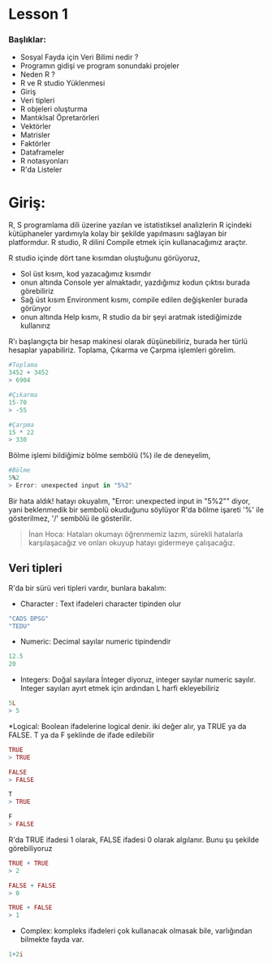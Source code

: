 # Lesson 1 

### Başlıklar: 
* Sosyal Fayda için Veri Bilimi nedir ?
* Programın gidişi ve program sonundaki projeler 
* Neden R ?
* R ve R studio Yüklenmesi
* Giriş 
* Veri tipleri
* R objeleri oluşturma
* Mantıklsal Öpretarörleri
* Vektörler
* Matrisler
* Faktörler
* Dataframeler
* R notasyonları
* R'da Listeler

# Giriş:
R, S programlama dili üzerine yazılan ve istatistiksel analizlerin R içindeki kütüphaneler yardımıyla 
kolay bir şekilde yapılmasını sağlayan bir platformdur. 
R studio, R dilini Compile etmek için kullanacağımız araçtır. 

R studio içinde dört tane kısımdan oluştuğunu görüyoruz,
* Sol üst kısım, kod yazacağımız kısımdır
* onun altında Console yer almaktadır, yazdığımız kodun çıktısı burada görebiliriz
* Sağ üst kısım Environment kısmı, compile edilen değişkenler burada görünyor
* onun altında Help kısmı, R studio da bir şeyi aratmak istediğimizde kullanırız


R'ı başlangıçta bir hesap makinesi olarak düşünebiliriz, burada her türlü hesaplar yapabiliriz. Toplama, Çıkarma ve Çarpma işlemleri görelim.

```R
#Toplama
3452 + 3452
> 6904

#Çıkarma
15-70
> -55

#Çarpma
15 * 22
> 330
```

Bölme işlemi bildiğimiz bölme sembölü (%) ile de deneyelim, 
```R
#Bölme
5%2
> Error: unexpected input in "5%2"
```
Bir hata aldık! hatayı okuyalım, "Error: unexpected input in "5%2"" diyor, yani beklenmedik bir sembolü okuduğunu söylüyor 
R'da bölme işareti '%' ile gösterilmez, '/' sembölü ile gösterilir.

> İnan Hoca: Hataları okumayı öğrenmemiz lazım, sürekli hatalarla karşılaşacağız ve onları okuyup hatayı gidermeye çalışacağız.

  ## Veri tipleri
  R'da bir sürü veri tipleri vardır, bunlara bakalım:
  * Character : Text ifadeleri character tipinden olur
  ```R
  "CADS DPSG"
  "TEDU"
  ```
  * Numeric: Decimal sayılar numeric tipindendir
  ```R
  12.5
  20
  ```
  * Integers: Doğal sayılara İnteger diyoruz, integer sayılar numeric sayılır.
  Integer sayıları ayırt etmek için ardından L harfi ekleyebiliriz
  ```R
  5L
  > 5
  ```
  
  *Logical: Boolean ifadelerine logical denir. iki değer alır, ya TRUE ya da FALSE.
  T ya da F şeklinde de ifade edilebilir
  ```R
  TRUE
  > TRUE
  
  FALSE
  > FALSE
  
  T
  > TRUE
  
  F
  > FALSE
  ```
  
  R'da TRUE ifadesi 1 olarak, FALSE ifadesi 0 olarak algılanır. Bunu şu şekilde görebiliyoruz
  ```R
  TRUE + TRUE
  > 2
  
  FALSE + FALSE
  > 0
  
  TRUE + FALSE 
  > 1
  ```
  
  * Complex: kompleks ifadeleri çok kullanacak olmasak bile, varlığından bilmekte fayda var.
  ```R
  1+2i
  ```
  
  
  

